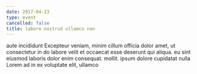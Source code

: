 ```yaml
---
date: 2017-04-23
type: event
cancelled: false
title: labore nostrud ullamco non
---
```

aute incididunt Excepteur veniam, minim cillum officia dolor amet, ut consectetur in do labore velit et occaecat esse deserunt qui aliqua. eu sint eiusmod laboris dolor enim consequat. mollit. ipsum dolore cupidatat nulla Lorem ad in ex voluptate elit, ullamco